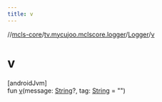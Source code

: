 ```yaml
---
title: v
---
```

//[mcls-core](../../../index.html)/[tv.mycujoo.mclscore.logger](../index.html)/[Logger](index.html)/[v](v.html)



# v



[androidJvm]\
fun [v](v.html)(message: [String](https://kotlinlang.org/api/latest/jvm/stdlib/kotlin/-string/index.html)?, tag: [String](https://kotlinlang.org/api/latest/jvm/stdlib/kotlin/-string/index.html) = &quot;&quot;)





